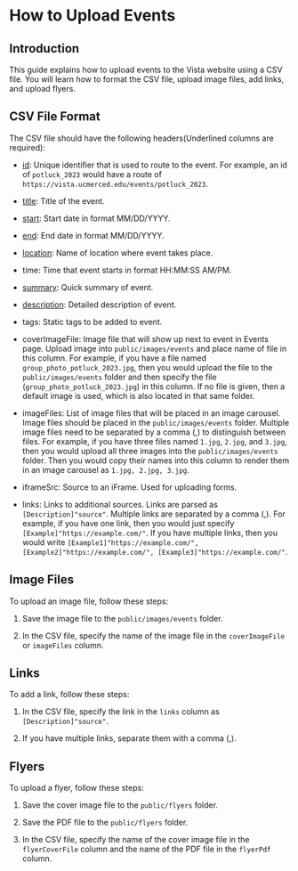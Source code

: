 # How to Upload Events

## Introduction

This guide explains how to upload events to the Vista website using a CSV file. You will learn how to format the CSV file, upload image files, add links, and upload flyers.

## CSV File Format


The CSV file should have the following headers(Underlined columns are required):

- <ins>id</ins>: Unique identifier that is used to route to the event. For example, an id of `potluck_2023` would have a route of `https://vista.ucmerced.edu/events/potluck_2023`.

- <ins>title</ins>: Title of the event.

- <ins>start</ins>: Start date in format MM/DD/YYYY.

- <ins>end</ins>: End date in format MM/DD/YYYY.

- <ins>location</ins>: Name of location where event takes place.

- time: Time that event starts in format HH:MM:SS AM/PM.

- <ins>summary</ins>: Quick summary of event.

- <ins>description</ins>: Detailed description of event.

- tags: Static tags to be added to event.

- coverImageFile: Image file that will show up next to event in Events page. Upload image into `public/images/events` and place name of file in this column. For example, if you have a file named `group_photo_potluck_2023.jpg`, then you would upload the file to the `public/images/events` folder and then specify the file (`group_photo_potluck_2023.jpg`) in this column. If no file is given, then a default image is used, which is also located in that same folder.

- imageFiles: List of image files that will be placed in an image carousel. Image files should be placed in the `public/images/events` folder. Multiple image files need to be separated by a comma (,) to distinguish between files. For example, if you have three files named `1.jpg`, `2.jpg`, and `3.jpg`, then you would upload all three images into the `public/images/events` folder. Then you would copy their names into this column to render them in an image carousel as `1.jpg, 2.jpg, 3.jpg`.

- iframeSrc: Source to an iFrame. Used for uploading forms.

- links: Links to additional sources. Links are parsed as `[Description]"source"`. Multiple links are separated by a comma (,). For example, if you have one link, then you would just specify `[Example]"https://example.com/"`. If you have multiple links, then you would write `[Example1]"https://example.com/", [Example2]"https://example.com/", [Example3]"https://example.com/"`.

## Image Files

To upload an image file, follow these steps:

1. Save the image file to the `public/images/events` folder.

2. In the CSV file, specify the name of the image file in the `coverImageFile` or `imageFiles` column.

## Links

To add a link, follow these steps:

1. In the CSV file, specify the link in the `links` column as `[Description]"source"`.

2. If you have multiple links, separate them with a comma (,).

## Flyers

To upload a flyer, follow these steps:

1. Save the cover image file to the `public/flyers` folder.

2. Save the PDF file to the `public/flyers` folder.

3. In the CSV file, specify the name of the cover image file in the `flyerCoverFile` column and the name of the PDF file in the `flyerPdf` column.
